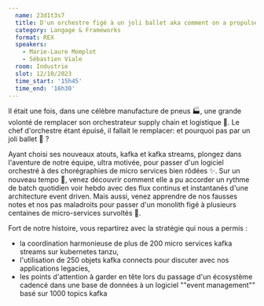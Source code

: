 ```yaml
---
  name: 23d1t3s7
  title: D'un orchestre figé à un joli ballet aka comment on a propulsé notre monolith dans un pas de danse endiablé 😈
  category: Langage & Frameworks
  format: REX
  speakers: 
    - Marie-Laure Momplot
    - Sébastien Viale
  room: Industrie
  slot: 12/10/2023
  time_start: '15h45'
  time_end: '16h30'
---
```

Il était une fois, dans une célèbre manufacture de pneus 🏭, une grande volonté de remplacer son orchestrateur supply chain et logistique 🚚. Le chef d'orchestre étant épuisé, il fallait le remplacer: et pourquoi pas par un joli ballet 🤔 ? 

Ayant choisi ses nouveaux atouts, kafka et kafka streams, plongez dans l'aventure de notre équipe, ultra motivée, pour passer d'un logiciel orchestré à des chorégraphies de micro services bien rôdées ✨.
Sur un nouveau tempo 🥁, venez découvrir comment elle a pu accorder un rythme de batch quotidien voir hebdo avec des flux continus et instantanés d'une architecture event driven. 
Mais aussi, venez apprendre de nos fausses notes et nos pas maladroits pour passer d'un monolith figé à plusieurs centaines de micro-services survoltés 🧨.

Fort de notre histoire, vous repartirez avec la stratégie qui nous a permis  :
- la coordination harmonieuse de plus de 200 micro services kafka streams sur kubernetes tanzu,
- l'utilisation de 250 objets kafka connects pour discuter avec nos applications legacies,
- les points d'attention à garder en tête lors du passage d'un écosystème cadencé dans une base de données à un logiciel ""event management"" basé sur 1000 topics kafka

